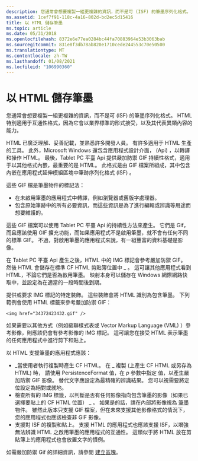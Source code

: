 ```yaml
---
description: 您通常會想要複製一組更複雜的資訊，而不是可 (ISF) 的筆墨序列化格式。
ms.assetid: 1cef7f91-118c-4a16-802d-bd2ec5d15416
title: 以 HTML 儲存筆墨
ms.topic: article
ms.date: 05/31/2018
ms.openlocfilehash: 8372e6e77ea0284bc44fa70883964e53b3063bab
ms.sourcegitcommit: 831e8f3db78ab820e1710cede244553c70e50500
ms.translationtype: MT
ms.contentlocale: zh-TW
ms.lasthandoff: 01/08/2021
ms.locfileid: "106990360"
---
```

# <a name="storing-ink-in-html"></a>以 HTML 儲存筆墨

您通常會想要複製一組更複雜的資訊，而不是可 (ISF) 的筆墨序列化格式。 HTML 特別適用于互通性格式，因為它會以業界標準的形式接受，以及其代表異類內容的能力。

HTML 已廣泛理解、妥善記載，並熟悉許多開發人員。 有許多適用于 HTML 生產的工具。 此外，Microsoft Windows 還包含應用程式設計介面， (Api) ，以轉譯和操作 HTML。 最後，Tablet PC 平臺 Api 提供嚴加防禦 GIF 持續性格式，適用于以其他格式內嵌，最重要的是 HTML。 此格式是由 GIF 檔案所組成，其中包含內嵌在應用程式延伸模組區塊中筆跡序列化格式 (ISF) 。

這些 GIF 檔是筆墨物件的標記法：

-   在未啟用筆墨的應用程式中轉譯，例如瀏覽器或舊版字處理器。
-   包含原始筆跡中的所有必要資訊，而這些資訊是為了進行編輯或辨識等用途而想要維護的。

這些 GIF 檔案可以使用 Tablet PC 平臺 Api 的持續性方法來產生。 它們是 Gif，而且應該使用 GIF 擴充功能，而如果應用程式不是啟用筆墨，就不會有任何不同的標準 GIF。 不過，對啟用筆墨的應用程式來說，有一組豐富的資料基礎是影像。

在 Tablet PC 平臺 Api 產生之後，HTML 中的 IMG 標記會參考嚴加防禦 GIF。 然後 HTML 會儲存在標準 CF HTML 剪貼簿位置中 \_ 。 這可讓其他應用程式看到 HTML，不論它們是否為啟用筆墨。 映射本身可以儲存在 Windows 網際網路快取中，並設定為在適當的一段時間後到期。

提供或要求 IMG 標記的特定裝飾。 這些裝飾會將 HTML 識別為包含筆墨。 下列範例會使用 HTML 標籤來參考嚴加防禦 GIF：

`<img href="34372423432.gif" />`

如果需要以其他方式（例如級聯樣式表或 Vector Markup Language (VML) ）參考影像，則應該仍會有參考影像的 IMG 標記。 這可讓您在接受 HTML 表示筆墨的任何應用程式中進行剪下和貼上。

以 HTML 支援筆墨的應用程式應該：

-   \_當使用者執行複製時產生 CF HTML。 在 \_ 複製 (上產生 CF HTML 或另存為 HTML) 時， [](/previous-versions/dotnet/netframework-3.5/ms571335(v=vs.90))請使用 PersistenceFormat 值，在 *p* 參數中指定 [](/previous-versions/ms827245(v=msdn.10))值，以產生嚴加防禦 GIF 影像。 替代文字應設定為最精確的辨識結果。 您可以視需要將定位設定為絕對或就地。
-   檢查所有的 IMG 標籤，以判斷是否有任何影像指向包含筆墨的影像（如果已選擇要貼上的 CF HTML 位置） \_ 。 如果是的話，請在內部將影像視為 [筆墨](/previous-versions/aa515768(v=msdn.10)) 物件。 雖然此版本只支援 GIF 檔案，但在未來支援其他影像格式的情況下，您的應用程式也應該檢查非 GIF 影像。
-   支援對 ISF 的複製和貼上。 支援 HTML 的應用程式也應該支援 ISF，以增強無法辨識 HTML 之啟用筆墨的應用程式的互通性。 這類似于將 HTML 放在剪貼簿上的應用程式也會放置文字的慣例。

如需嚴加防禦 Gif 的詳細資訊，請參閱 [建立區塊](building-blocks.md)。

 

 
